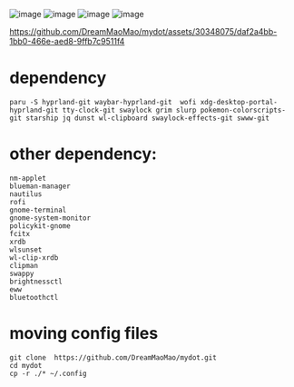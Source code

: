 ![image](https://github.com/DreamMaoMao/mydot/assets/30348075/6aec7c13-bf7c-4332-bb46-88a40d508525)
![image](https://github.com/DreamMaoMao/mydot/assets/30348075/092b077e-aece-447c-b2c3-b52f30186237)
![image](https://github.com/DreamMaoMao/mydot/assets/30348075/300c2efb-49e6-467d-93ba-d7200cba1b78)
![image](https://github.com/DreamMaoMao/mydot/assets/30348075/9848fdea-9aca-4bfa-a910-76ca4a90d366)



https://github.com/DreamMaoMao/mydot/assets/30348075/daf2a4bb-1bb0-466e-aed8-9ffb7c9511f4



# dependency

```
paru -S hyprland-git waybar-hyprland-git  wofi xdg-desktop-portal-hyprland-git tty-clock-git swaylock grim slurp pokemon-colorscripts-git starship jq dunst wl-clipboard swaylock-effects-git swww-git
```

# other dependency:
```
nm-applet
blueman-manager
nautilus
rofi
gnome-terminal
gnome-system-monitor 
policykit-gnome
fcitx
xrdb
wlsunset 
wl-clip-xrdb 
clipman
swappy 
brightnessctl 
eww
bluetoothctl
```

# moving config files
```
git clone  https://github.com/DreamMaoMao/mydot.git
cd mydot
cp -r ./* ~/.config
```


